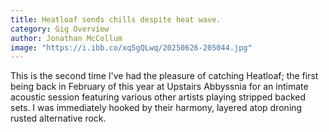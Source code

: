 ```yaml
---
title: Heatloaf sends chills despite heat wave.
category: Gig Overview
author: Jonathan McCollum
image: "https://i.ibb.co/xq5gQLwq/20250626-205044.jpg"
---
```


This is the second time I've had the pleasure of catching Heatloaf; the first being back in February of this year at Upstairs Abbyssnia for an intimate acoustic session featuring various other artists playing stripped backed sets. 
I was immediately hooked by their harmony, layered atop droning rusted alternative rock.
